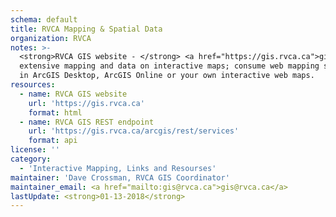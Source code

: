 ```yaml
---
schema: default
title: RVCA Mapping & Spatial Data
organization: RVCA
notes: >-
  <strong>RVCA GIS website - </strong> <a href="https://gis.rvca.ca">gis.rvca.ca</a><br><br>View RVCA's
  extensive mapping and data on interactive maps; consume web mapping services
  in ArcGIS Desktop, ArcGIS Online or your own interactive web maps.
resources:
  - name: RVCA GIS website
    url: 'https://gis.rvca.ca'
    format: html
  - name: RVCA GIS REST endpoint
    url: 'https://gis.rvca.ca/arcgis/rest/services'
    format: api
license: ''
category:
  - 'Interactive Mapping, Links and Resourses'
maintainer: 'Dave Crossman, RVCA GIS Coordinator'
maintainer_email: <a href="mailto:gis@rvca.ca">gis@rvca.ca</a>
lastUpdate: <strong>01-13-2018</strong>
---
```

